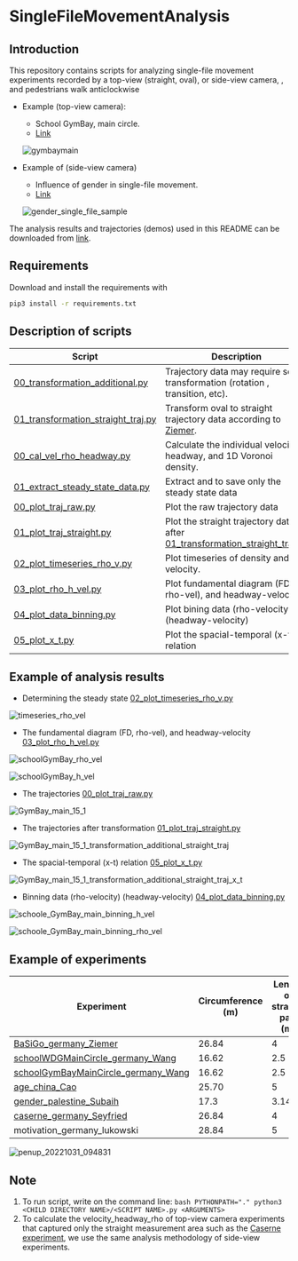 # SingleFileMovementAnalysis

## Introduction
This repository contains scripts for analyzing single-file movement experiments
recorded by a top-view (straight, oval), or side-view camera, , and pedestrians walk anticlockwise

- Example (top-view camera):
   - School GymBay, main circle.
   - [Link](https://ped.fz-juelich.de/da/doku.php?id=start#single-file_motion_of_pupils)

   ![gymbaymain](https://user-images.githubusercontent.com/4458692/197472324-e9e65cb2-3468-40f2-b7a3-a79d1d71868c.png)

- Example of (side-view camera)
   - Influence of gender in single-file movement.
   - [Link](https://ped.fz-juelich.de/da/doku.php?id=gender_single_file)
   
   ![gender_single_file_sample](https://user-images.githubusercontent.com/4458692/197808563-9babbeb4-ae5f-4401-b074-e81118d4f4eb.png)

The analysis results and trajectories (demos) used in this README can be downloaded from [link](https://fz-juelich.sciebo.de/s/6aWC04GmM0mKlTE).

## Requirements

Download and install the requirements with

```bash
pip3 install -r requirements.txt
```

## Description of scripts

| Script | Description |
| --- | --- |
|[00_transformation_additional.py](scripts/01_trajectory_data_preperation/00_transformation_additional.py) | Trajectory data may require some transformation (rotation , transition, etc). |
|[01_transformation_straight_traj.py](scripts/01_trajectory_data_preperation/01_transformation_straight_traj.py) | Transform oval to straight trajectory data according to [Ziemer](https://link.springer.com/chapter/10.1007/978-3-319-33482-0_12). |
|[00_cal_vel_rho_headway.py](scripts/02_calculate_vel_rho_headway/00_cal_vel_rho_headway.py)|Calculate the individual velocity, headway, and 1D Voronoi density.|
|[01_extract_steady_state_data.py](scripts/02_calculate_vel_rho_headway/01_extract_steady_state_data.py)|Extract and to save only the steady state data|
|[00_plot_traj_raw.py](scripts/03_plotting/00_plot_traj_raw.py)|Plot the raw trajectory data|
|[01_plot_traj_straight.py](scripts/03_plotting/01_plot_traj_straight.py)|Plot the straight trajectory data after [01_transformation_straight_traj.py](scripts/01_trajectory_data_preperation/01_transformation_straight_traj.py)|
|[02_plot_timeseries_rho_v.py](scripts/03_plotting/02_plot_timeseries_rho_v.py)|Plot timeseries of density and velocity.|
|[03_plot_rho_h_vel.py](scripts/03_plotting/03_plot_rho_h_vel.py)|Plot fundamental diagram (FD, rho-vel), and headway-velocity|
|[04_plot_data_binning.py](scripts/03_plotting/04_plot_data_binning.py)|Plot bining data (rho-velocity) (headway-velocity)|
|[05_plot_x_t.py](scripts/03_plotting/05_plot_x_t.py)|Plot the spacial-temporal (x-t) relation|

## Example of analysis results

- Determining the steady state [02_plot_timeseries_rho_v.py](scripts/03_plotting/02_plot_timeseries_rho_v.py)

![timeseries_rho_vel](https://user-images.githubusercontent.com/4458692/197458149-0b1a230c-38df-4303-b6a1-bd1e22ee4b88.png)


- The fundamental diagram (FD, rho-vel), and headway-velocity [03_plot_rho_h_vel.py](scripts/03_plotting/03_plot_rho_h_vel.py)

![schoolGymBay_rho_vel](https://user-images.githubusercontent.com/4458692/197454439-f8ad5ae2-10a6-453e-8251-d7edf31d6803.png)

![schoolGymBay_h_vel](https://user-images.githubusercontent.com/4458692/197454455-d8ddcd18-165d-4185-9f73-7ff91f85109d.png)


- The trajectories [00_plot_traj_raw.py](scripts/03_plotting/00_plot_traj_raw.py)

![GymBay_main_15_1](https://user-images.githubusercontent.com/4458692/197454570-d407cd02-980c-454a-b352-d7cda753de8a.png)


- The trajectories after transformation [01_plot_traj_straight.py](scripts/03_plotting/01_plot_traj_straight.py)

![GymBay_main_15_1_transformation_additional_straight_traj](https://user-images.githubusercontent.com/4458692/197454619-3804368f-82b1-4eaa-a725-42eb95e2e1b2.png)


- The spacial-temporal (x-t) relation [05_plot_x_t.py](scripts/03_plotting/05_plot_x_t.py)

![GymBay_main_15_1_transformation_additional_straight_traj_x_t](https://user-images.githubusercontent.com/4458692/197456105-15032699-9ef1-4c03-b1ca-d0e137260d9a.png)

- Binning data (rho-velocity) (headway-velocity) [04_plot_data_binning.py](scripts/03_plotting/04_plot_data_binning.py)

![schoole_GymBay_main_binning_h_vel](https://user-images.githubusercontent.com/4458692/197457493-2c1a78f8-96ff-4b4c-93da-cfce57e95497.png)

![schoole_GymBay_main_binning_rho_vel](https://user-images.githubusercontent.com/4458692/197457504-46f04bd9-1b74-4d31-aeac-558d1161bca5.png)

## Example of experiments

|Experiment|Circumference (m)|Length of straight part (m)|Measurement area length (m)|Radius (m)|Frame per sec. (camera)|
| --- | --- | --- | --- | --- |  --- |
|[BaSiGo_germany_Ziemer](https://doi.org/10.34735/ped.2013.7)|26.84|4|-|3|16|
|[schoolWDGMainCircle_germany_Wang](https://doi.org/10.34735/ped.2014.2)|16.62|2.5|-|1.85|25|
|[schoolGymBayMainCircle_germany_Wang](https://doi.org/10.34735/ped.2014.2)|16.62|2.5|-|1.85|25|
|[age_china_Cao](https://doi.org/10.34735/ped.2017.1)|25.70|5|-|2.5|25|
|[gender_palestine_Subaih](https://doi.org/10.34735/ped.2018.5)|17.3|3.14|3.14|-|25|
|[caserne_germany_Seyfried](https://doi.org/10.34735/ped.2006.1)|26.84|4|4|-|25
|motivation_germany_lukowski|28.84|5|2|-|25|

![penup_20221031_094831](https://user-images.githubusercontent.com/4458692/198972539-8f6fb110-e051-4316-968f-b879144e9fd7.jpg)

## Note
1. To run script, write on the command line: 
      ``bash
      PYTHONPATH="." python3 <CHILD DIRECTORY NAME>/<SCRIPT NAME>.py <ARGUMENTS>
      `` 
2. To calculate the velocity_headway_rho of top-view camera experiments that captured only the straight measurement
area such as the [Caserne experiment](https://ped.fz-juelich.de/da/doku.php?id=corridor2), we use the same analysis
methodology of side-view experiments.
